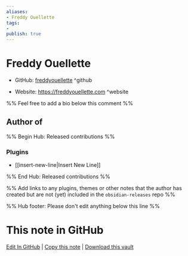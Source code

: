 ```yaml
---
aliases:
- Freddy Ouellette
tags:
- 
publish: true
---
```


# Freddy Ouellette

- GitHub: [freddyouellette](https://github.com/freddyouellette/) ^github
<!-- - Discord: `@` ^discord-->
- Website: <https://freddyouellette.com> ^website
<!-- - [[Publish sites|Publish site]]: <https://> ^publish-->

%% Feel free to add a bio below this comment %%


## Author of

%% Begin Hub: Released contributions %%
### Plugins
- [[insert-new-line|Insert New Line]]

%% End Hub: Released contributions %%

%% Add links to any plugins, themes or other notes that the author has created but are not (yet) included in the `obsidian-releases` repo %%

<!--
### Unlisted plugins
-->

<!--
### Others
-->

<!--
## Sponsor this author
-->

<!-- - [[GitHub sponsors]]: [Sponsor @freddyouellette on GitHub Sponsors](https://github.com/sponsors/freddyouellette) ^github-sponsor-->
<!-- - [[Buy me a coffee]]: <https://> ^buy-me-a-coffee-->
<!-- - [[PayPal]]: <https://> ^paypal-->
<!-- - [[Patreon]]: <https://> ^patreon-->

<!--
## Follow this author
-->

<!-- - [[YouTube Channels|On YouTube]]: <https://> ^youtube-->
<!-- - Twitter: <https://> ^twitter-->
<!-- - ... -->

%% Hub footer: Please don't edit anything below this line %%

# This note in GitHub

<span class="git-footer">[Edit In GitHub](https://github.dev/obsidian-community/obsidian-hub/blob/main/01%20-%20Community/People/freddyouellette.md "git-hub-edit-note") | [Copy this note](https://raw.githubusercontent.com/obsidian-community/obsidian-hub/main/01%20-%20Community/People/freddyouellette.md "git-hub-copy-note") | [Download this vault](https://github.com/obsidian-community/obsidian-hub/archive/refs/heads/main.zip "git-hub-download-vault") </span>
